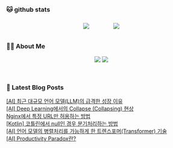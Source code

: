 
###  🐱 github stats  

<div id="main" align="center">
    <img src="https://github-readme-stats.vercel.app/api?username=peterica&count_private=true&show_icons=true&theme=radical"
        style="height: auto; margin-left: 20px; margin-right: 20px; padding: 10px;"/>
    <img src="https://github-readme-stats.vercel.app/api/top-langs/?username=peterica&layout=compact"   
        style="height: auto; margin-left: 20px; margin-right: 20px; padding: 10px;"/>
</div>

###  💁‍♀️ About Me  
<p align="center">
    <a href="https://peterica.tistory.com/"><img src="https://img.shields.io/badge/Blog-FF5722?style=flat-square&logo=Blogger&logoColor=white"/></a>
    <a href="mailto:ilovefran.ofm@gmail.com"><img src="https://img.shields.io/badge/Gmail-d14836?style=flat-square&logo=Gmail&logoColor=white&link=ilovefran.ofm@gmail.com"/></a>
</p>

<br>

### 📕 Latest Blog Posts   

<a href ="https://peterica.tistory.com/762"> [AI] 최근 대규모 언어 모델(LLM)의 급격한 성장 이유 </a> <br>
<a href ="https://peterica.tistory.com/760"> [AI] Deep Learning에서의 Collapse (Collapsing) 현상 </a> <br>
<a href ="https://peterica.tistory.com/758"> Nginx에서 특정 URL만 허용하는 방법 </a> <br>
<a href ="https://peterica.tistory.com/757"> [Kotlin] 코틀린에서 null인 경우 분기처리하는 방법 </a> <br>
<a href ="https://peterica.tistory.com/756"> [AI] 언어 모델의 병렬처리를 가능하게 한 트렌스포머(Transformer) 기술 </a> <br>
<a href ="https://peterica.tistory.com/755"> [AI] Productivity Paradox란? </a> <br>
